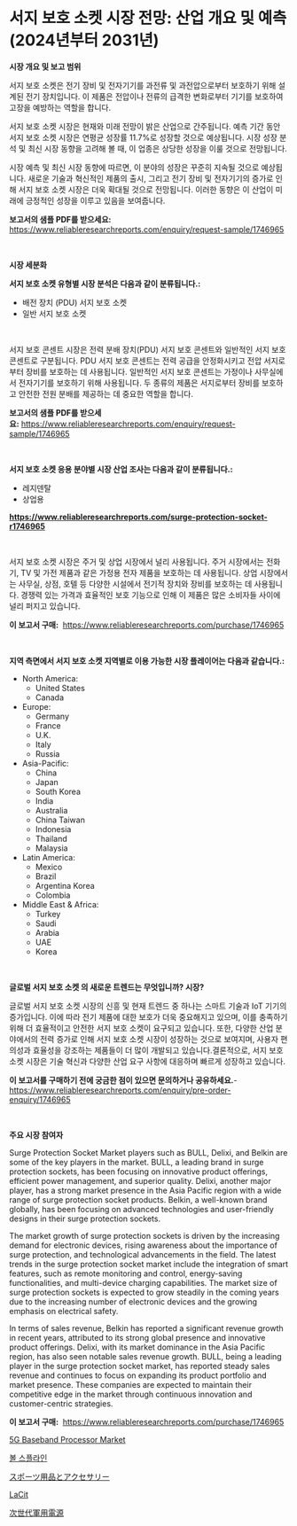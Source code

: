 <p><h1>서지 보호 소켓 시장 전망: 산업 개요 및 예측 (2024년부터 2031년)</h1></p><p><strong>시장 개요 및 보고 범위</strong></p>
<p><p>서지 보호 소켓은 전기 장비 및 전자기기를 과전류 및 과전압으로부터 보호하기 위해 설계된 전기 장치입니다. 이 제품은 전압이나 전류의 급격한 변화로부터 기기를 보호하여 고장을 예방하는 역할을 합니다.</p><p>서지 보호 소켓 시장은 현재와 미래 전망이 밝은 산업으로 간주됩니다. 예측 기간 동안 서지 보호 소켓 시장은 연평균 성장률 11.7%로 성장할 것으로 예상됩니다. 시장 성장 분석 및 최신 시장 동향을 고려해 볼 때, 이 업종은 상당한 성장을 이룰 것으로 전망됩니다.</p><p>시장 예측 및 최신 시장 동향에 따르면, 이 분야의 성장은 꾸준히 지속될 것으로 예상됩니다. 새로운 기술과 혁신적인 제품의 출시, 그리고 전기 장비 및 전자기기의 증가로 인해 서지 보호 소켓 시장은 더욱 확대될 것으로 전망됩니다. 이러한 동향은 이 산업이 미래에 긍정적인 성장을 이루고 있음을 보여줍니다.</p></p>
<p><strong>보고서의 샘플 PDF를 받으세요:</strong> <a href="https://www.reliableresearchreports.com/enquiry/request-sample/1746965">https://www.reliableresearchreports.com/enquiry/request-sample/1746965</a></p>
<p>&nbsp;</p>
<p><strong>시장 세분화</strong></p>
<p><strong>서지 보호 소켓 유형별 시장 분석은 다음과 같이 분류됩니다.:</strong></p>
<p><ul><li>배전 장치 (PDU) 서지 보호 소켓</li><li>일반 서지 보호 소켓</li></ul></p>
<p>&nbsp;</p>
<p><p>서지 보호 콘센트 시장은 전력 분배 장치(PDU) 서지 보호 콘센트와 일반적인 서지 보호 콘센트로 구분됩니다. PDU 서지 보호 콘센트는 전력 공급을 안정화시키고 전압 서지로부터 장비를 보호하는 데 사용됩니다. 일반적인 서지 보호 콘센트는 가정이나 사무실에서 전자기기를 보호하기 위해 사용됩니다. 두 종류의 제품은 서지로부터 장비를 보호하고 안전한 전원 분배를 제공하는 데 중요한 역할을 합니다.</p></p>
<p><strong>보고서의 샘플 PDF를 받으세요:</strong>&nbsp;<a href="https://www.reliableresearchreports.com/enquiry/request-sample/1746965">https://www.reliableresearchreports.com/enquiry/request-sample/1746965</a></p>
<p>&nbsp;</p>
<p><strong> 서지 보호 소켓 응용 분야별 시장 산업 조사는 다음과 같이 분류됩니다.:</strong></p>
<p><ul><li>레지덴탈</li><li>상업용</li></ul></p>
<p><strong><a href="https://www.reliableresearchreports.com/surge-protection-socket-r1746965">https://www.reliableresearchreports.com/surge-protection-socket-r1746965</a></strong></p>
<p>&nbsp;</p>
<p><p>서지 보호 소켓 시장은 주거 및 상업 시장에서 널리 사용됩니다. 주거 시장에서는 전화기, TV 및 가전 제품과 같은 가정용 전자 제품을 보호하는 데 사용됩니다. 상업 시장에서는 사무실, 상점, 호텔 등 다양한 시설에서 전기적 장치와 장비를 보호하는 데 사용됩니다. 경쟁력 있는 가격과 효율적인 보호 기능으로 인해 이 제품은 많은 소비자들 사이에 널리 퍼지고 있습니다.</p></p>
<p><strong>이 보고서 구매:</strong>&nbsp; <a href="https://www.reliableresearchreports.com/purchase/1746965">https://www.reliableresearchreports.com/purchase/1746965</a></p>
<p>&nbsp;</p>
<p><strong>지역 측면에서 서지 보호 소켓 지역별로 이용 가능한 시장 플레이어는 다음과 같습니다.:</strong></p>
<p><ul>
    <li>
        North America:
        <ul>
            <li>United States</li>
            <li>Canada</li>
        </ul>
    </li>
    <li>
        Europe:
        <ul>
            <li>Germany</li>
            <li>France</li>
            <li>U.K.</li>
            <li>Italy</li>
            <li>Russia</li>
        </ul>
    </li>
    <li>
        Asia-Pacific:
        <ul>
            <li>China</li>
            <li>Japan</li>
            <li>South Korea</li>
            <li>India</li>
            <li>Australia</li>
            <li>China Taiwan</li>
            <li>Indonesia</li>
            <li>Thailand</li>
            <li>Malaysia</li>
        </ul>
    </li>
    <li>
        Latin America:
        <ul>
            <li>Mexico</li>
            <li>Brazil</li>
            <li>Argentina Korea</li>
            <li>Colombia</li>
        </ul>
    </li>
    <li>
        Middle East & Africa:
        <ul>
            <li>Turkey</li>
            <li>Saudi</li>
            <li>Arabia</li>
            <li>UAE</li>
            <li>Korea</li>
        </ul>
    </li>
    </ul></p>
<p>&nbsp;</p>
<p><strong>글로벌 서지 보호 소켓 의 새로운 트렌드는 무엇입니까? 시장?</strong></p>
<p><p>글로벌 서지 보호 소켓 시장의 신흥 및 현재 트렌드 중 하나는 스마트 기술과 IoT 기기의 증가입니다. 이에 따라 전기 제품에 대한 보호가 더욱 중요해지고 있으며, 이를 충족하기 위해 더 효율적이고 안전한 서지 보호 소켓이 요구되고 있습니다. 또한, 다양한 산업 분야에서의 전력 증가로 인해 서지 보호 소켓 시장이 성장하는 것으로 보여지며, 사용자 편의성과 효율성을 강조하는 제품들이 더 많이 개발되고 있습니다.결론적으로, 서지 보호 소켓 시장은 기술 혁신과 다양한 산업 요구 사항에 대응하며 빠르게 성장하고 있습니다.</p></p>
<p><strong>이 보고서를 구매하기 전에 궁금한 점이 있으면 문의하거나 공유하세요.</strong>- <a href="https://www.reliableresearchreports.com/enquiry/pre-order-enquiry/1746965">https://www.reliableresearchreports.com/enquiry/pre-order-enquiry/1746965</a></p>
<p>&nbsp;</p>
<p><strong>주요 시장 참여자</strong></p>
<p><p>Surge Protection Socket Market players such as BULL, Delixi, and Belkin are some of the key players in the market. BULL, a leading brand in surge protection sockets, has been focusing on innovative product offerings, efficient power management, and superior quality. Delixi, another major player, has a strong market presence in the Asia Pacific region with a wide range of surge protection socket products. Belkin, a well-known brand globally, has been focusing on advanced technologies and user-friendly designs in their surge protection sockets.</p><p>The market growth of surge protection sockets is driven by the increasing demand for electronic devices, rising awareness about the importance of surge protection, and technological advancements in the field. The latest trends in the surge protection socket market include the integration of smart features, such as remote monitoring and control, energy-saving functionalities, and multi-device charging capabilities. The market size of surge protection sockets is expected to grow steadily in the coming years due to the increasing number of electronic devices and the growing emphasis on electrical safety.</p><p>In terms of sales revenue, Belkin has reported a significant revenue growth in recent years, attributed to its strong global presence and innovative product offerings. Delixi, with its market dominance in the Asia Pacific region, has also seen notable sales revenue growth. BULL, being a leading player in the surge protection socket market, has reported steady sales revenue and continues to focus on expanding its product portfolio and market presence. These companies are expected to maintain their competitive edge in the market through continuous innovation and customer-centric strategies.</p></p>
<p><strong>이 보고서 구매:</strong>&nbsp;&nbsp;<a href="https://www.reliableresearchreports.com/purchase/1746965">https://www.reliableresearchreports.com/purchase/1746965</a></p>
<p><p><a href="https://www.linkedin.com/pulse/5g-baseband-processor-market-size-cagr-trends-2024-2030-growizr-akiqf?trackingId=82ZozPrIPu67ecaF2kgkYg%3D%3D">5G Baseband Processor Market</a></p><p><a href="https://medium.com/@kennayundt/%EB%B3%BC-%EC%8A%A4%ED%94%8C%EB%9D%BC%EC%9D%B8-%EC%8B%9C%EC%9E%A5-%EC%9C%A0%ED%98%95-%EC%9D%91%EC%9A%A9-%EB%B0%8F-%EC%A7%80%EB%A6%AC%EC%97%90-%EB%94%B0%EB%A5%B8-%ED%8F%AC%EA%B4%84%EC%A0%81-%ED%8F%89%EA%B0%80-bab30c5b834b">볼 스플라인</a></p><p><a href="https://medium.com/@redsalmon1949/%E3%82%B9%E3%83%9D%E3%83%BC%E3%83%84%E7%94%A8%E5%93%81%E3%82%84%E3%82%A2%E3%82%AF%E3%82%BB%E3%82%B5%E3%83%AA%E3%83%BC%E5%B8%82%E5%A0%B4%E3%81%AE%E3%82%A4%E3%83%B3%E3%82%B5%E3%82%A4%E3%83%88-%E5%B8%82%E5%A0%B4%E3%81%AE%E3%83%88%E3%83%AC%E3%83%B3%E3%83%89-%E6%88%90%E9%95%B7-2024%E5%B9%B4%E3%81%8B%E3%82%892031%E5%B9%B4%E3%81%BE%E3%81%A7%E3%81%AE%E4%BA%88%E6%B8%AC-cc7291af8a44">スポーツ用品とアクセサリー</a></p><p><a href="https://medium.com/@kaiyohnson76845/lacit%E3%81%AE%E5%B8%82%E5%A0%B4%E3%82%B7%E3%82%A7%E3%82%A2%E3%81%AE%E9%80%B2%E5%8C%96%E3%81%A8%E5%B8%82%E5%A0%B4%E6%88%90%E9%95%B7%E3%81%AE%E3%83%88%E3%83%AC%E3%83%B3%E3%83%89-2024%E5%B9%B4-2031%E5%B9%B4-5cea4cde72a8">LaCit</a></p><p><a href="https://github.com/vlcostes/Market-Research-Report-List-1/blob/main/453838327098.md">次世代軍用電源</a></p></p>